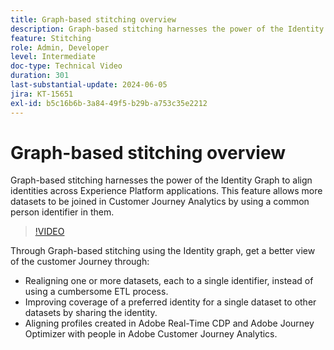 ```yaml
---
title: Graph-based stitching overview
description: Graph-based stitching harnesses the power of the Identity Graph to align identities across Experience Platform applications. This feature allows more datasets to be joined in Customer Journey Analytics by using a common person identifier in them.
feature: Stitching
role: Admin, Developer
level: Intermediate
doc-type: Technical Video
duration: 301
last-substantial-update: 2024-06-05
jira: KT-15651
exl-id: b5c16b6b-3a84-49f5-b29b-a753c35e2212
---
```

# Graph-based stitching overview

Graph-based stitching harnesses the power of the Identity Graph to align identities across Experience Platform applications. This feature allows more datasets to be joined in Customer Journey Analytics by using a common person identifier in them.

>[!VIDEO](https://video.tv.adobe.com/v/3429528/?learn=on)

Through Graph-based stitching using the Identity graph, get a better view of the customer Journey through:

* Realigning one or more datasets, each to a single identifier, instead of using a cumbersome ETL process.
* Improving coverage of a preferred identity for a single dataset to other datasets by sharing the identity.
* Aligning profiles created in Adobe Real-Time CDP and Adobe Journey Optimizer with people in Adobe Customer Journey Analytics.
